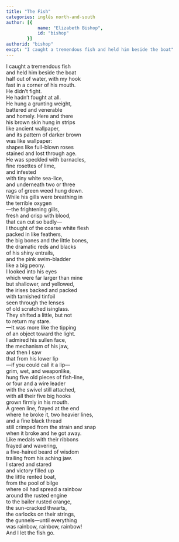```yaml
---
title: "The Fish"
categories: inglês north-and-south
author: [{
			name: "Elizabeth Bishop",
			id: "bishop"
		}]
authorid: "bishop"
excpt: "I caught a tremendous fish and held him beside the boat"
---
```

I caught a tremendous fish \
and held him beside the boat \
half out of water, with my hook \
fast in a corner of his mouth. \
He didn’t fight. \
He hadn’t fought at all. \
He hung a grunting weight, \
battered and venerable \
and homely. Here and there \
his brown skin hung in strips \
like ancient wallpaper, \
and its pattern of darker brown \
was like wallpaper: \
shapes like full-blown roses \
stained and lost through age. \
He was speckled with barnacles, \
fine rosettes of lime, \
and infested \
with tiny white sea-lice, \
and underneath two or three \
rags of green weed hung down. \
While his gills were breathing in \
the terrible oxygen \
—the frightening gills, \
fresh and crisp with blood, \
that can cut so badly— \
I thought of the coarse white flesh \
packed in like feathers, \
the big bones and the little bones, \
the dramatic reds and blacks \
of his shiny entrails, \
and the pink swim-bladder \
like a big peony. \
I looked into his eyes \
which were far larger than mine \
but shallower, and yellowed, \
the irises backed and packed \
with tarnished tinfoil \
seen through the lenses \
of old scratched isinglass. \
They shifted a little, but not \
to return my stare. \
—It was more like the tipping \
of an object toward the light. \
I admired his sullen face, \
the mechanism of his jaw, \
and then I saw \
that from his lower lip \
—if you could call it a lip— \
grim, wet, and weaponlike, \
hung five old pieces of fish-line, \
or four and a wire leader \
with the swivel still attached, \
with all their five big hooks \
grown firmly in his mouth. \
A green line, frayed at the end \
where he broke it, two heavier lines, \
and a fine black thread \
still crimped from the strain and snap \
when it broke and he got away. \
Like medals with their ribbons \
frayed and wavering, \
a five-haired beard of wisdom \
trailing from his aching jaw. \
I stared and stared \
and victory filled up \
the little rented boat, \
from the pool of bilge \
where oil had spread a rainbow \
around the rusted engine \
to the bailer rusted orange, \
the sun-cracked thwarts, \
the oarlocks on their strings, \
the gunnels—until everything \
was rainbow, rainbow, rainbow! \
And I let the fish go.